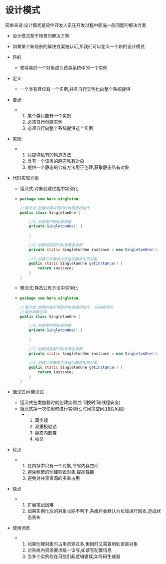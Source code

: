 # 设计模式

简单来说:设计模式是软件开发人员在开发过程中面临一般问题的解决方案

* 设计模式基于场景的解决方案

* 如果某个新场景的解决方案被认可,那我们可以定义一个新的设计模式

* 目的

  * 使得类的一个对象成为该类系统中的一个实例

* 定义

  * 一个类有且仅有一个实例,并且自行实例化向整个系统提供

* 要点:

  * 1. 某个类只能有一个实例
    2. 必须自行创建实例
    3. 必须自行向整个系统提供这个实例

* 实现:

  * 1. 只提供私有的构造方法
    2. 含有一个该类的静态私有对象
    3. 提供一个静态的公有方法用于创建,获取静态私有对象

* 代码实现方案

  * 饿汉式:对象创建过程中实例化

  * ```java
    package com.hare.singleton;
    
    //饿汉式:创建对象实例的时候直接初始化
    public class SingletonOne {
    
    	//1.创建类中的私有构造
    	private SingletonOne() {
    		
    	}
    	
    	//2.创建该类型的私有静态实例
    	private static SingletonOne instance = new SingletonOne();
    	
    	//3.创建公有静态方法返回静态实例对象
    	public static SingletonOne getInstance() {
    		return instance;
    	}
    }
    ```

  * 懒汉式:静态公有方法中实例化

  * ```java
    package com.hare.singleton;
    
    //饿汉式:创建对象实例的时候直接初始化  空间换时间
    //用时间换空间
    public class SingletonOne {
    
    	//1.创建类中的私有构造
    	private SingletonOne() {
    		
    	}
    	
    	//2.创建该类型的私有静态实例
    	private static SingletonOne instance = new SingletonOne();
    	
    	//3.创建公有静态方法返回静态实例对象
    	public static SingletonOne getInstance() {
    		return instance;
    	}
    }
    ```

* 饿汉式pk懒汉式

  * 饿汉式在类加载时就创建实例,空间换时间(线程安全)
  * 饿汉式第一次使用时进行实例化,时间换空间(线程风险)
    * 1. 同步锁
      2. 双重校验锁
      3. 静态内部类
      4. 枚举

* 优点

  * 1. 在内存中只有一个对象,节省内存空间
    2. 避免频繁的创建销毁对象,提高性能
    3. 避免对共享资源的多重占用

* 缺点

  * 1. 扩展笔记困难
    2. 如果实例化后的对象长期不利于,系统将会默认为垃圾进行回收,造成状态丢失

* 使用场景

  * 1. 如果创建对象时占用资源过多,但同时又需要用到该类对象
    2. 对系统内资源要求统一读写,如读写配置信息
    3. 当多个实例存在可能引起逻辑错误,如号码生成器